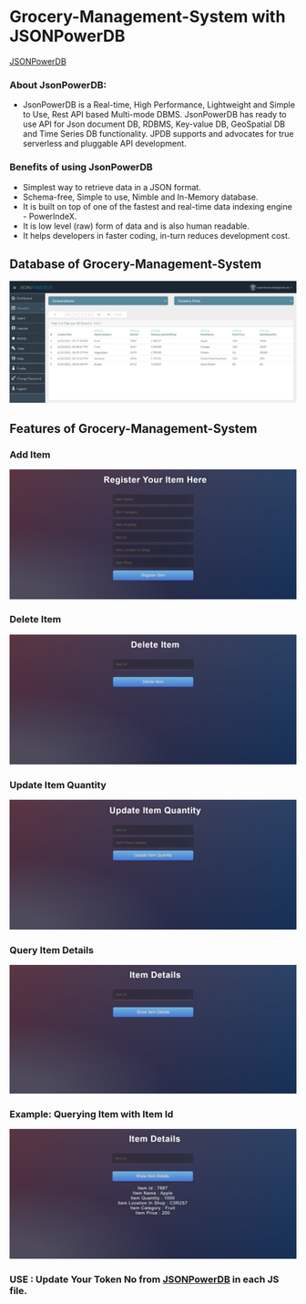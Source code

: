# Grocery-Management-System with JSONPowerDB
[JSONPowerDB](https://login2explore.com/jpdb/index.html)
### About JsonPowerDB:

- JsonPowerDB is a Real-time, High Performance, Lightweight and Simple to Use, Rest API based Multi-mode DBMS. JsonPowerDB has ready to use API for Json document DB, RDBMS, Key-value DB, GeoSpatial DB and Time Series DB functionality. JPDB supports and advocates for true serverless and pluggable API development.

### Benefits of using JsonPowerDB

- Simplest way to retrieve data in a JSON format.
- Schema-free, Simple to use, Nimble and In-Memory database.
- It is built on top of one of the fastest and real-time data indexing engine - PowerIndeX.
- It is low level (raw) form of data and is also human readable.
- It helps developers in faster coding, in-turn reduces development cost.

## Database of Grocery-Management-System
![](./img/databse.png)
## Features of Grocery-Management-System
### Add Item
![](./img/register_item.png)
### Delete Item
![](./img/delete_item.png)
### Update Item Quantity
![](./img/update_item_quantity.png)
### Query Item Details
![](./img/item_details.png)
### Example: Querying Item with Item Id
![](./img/item_details_sample.png)
### USE : Update Your Token No from [JSONPowerDB](https://login2explore.com/jpdb/index.html) in each JS file.